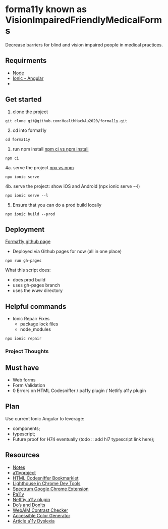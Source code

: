 # forma11y known as VisionImpairedFriendlyMedicalForms
Decrease barriers for blind and vision impaired people in medical practices. 

## Requirments
- [Node](https://nodejs.org/en/)
- [Ionic - Angular](https://ionicframework.com/docs/)
- 

## Get started
1. clone the project
```
git clone git@github.com:HealthHackAu2020/forma11y.git
```
2. cd into forma11y
```
cd forma11y
```
1. run npm install [npm ci vs npm install](https://medium.com/better-programming/npm-ci-vs-npm-install-which-should-you-use-in-your-node-js-projects-51e07cb71e26)
```
npm ci

```
4a. serve the project [npx vs npm](https://www.freecodecamp.org/news/npm-vs-npx-whats-the-difference/)
``` 
npx ionic serve
```
4b. serve the project: show iOS and Android (npx ionic serve --l)
```
npx ionic serve --l
```
5. Ensure that you can do a prod build locally
```
npx ionic build --prod
```

## Deployment
[Forma11y github page](https://healthhackau2020.github.io/forma11y/)
- Deployed via Github pages for now (all in one place)
```
npm run gh-pages
```
What this script does:
- does prod build
- uses gh-pages branch
- uses the _www_ directory

## Helpful commands

- Ionic Repair Fixes
  - package lock files
  - node_modules
``` 
npx ionic repair
```

### Project Thoughts
## Must have
- Web forms
- Form Validation
- 0 Errors on HTML Codesniffer / pa11y plugin / Netlify a11y plugin


## Plan
Use current Ionic Angular to leverage:
- components;
- typescript;
- Future proof for H74 eventually (todo :: add hl7 typescript link here);

## Resources
- [Notes](https://docs.google.com/document/d/1VDXm7wYrZo-NQRr53VmZmT3MpEQXoVJKYoRbQAu1Iec/edit)
- [a11yproject](https://www.a11yproject.com/)
- [HTML Codesniffer Bookmarklet](https://marketplace.squiz.net/extensions/html-codesniffer)
- [Lighthouse in Chrome Dev Tools](https://developers.google.com/web/tools/lighthouse)
- [Spectrum Google Chrome Extension](https://chrome.google.com/webstore/detail/spectrum/ofclemegkcmilinpcimpjkfhjfgmhieb?hl=en)
- [Pa11y](https://github.com/pa11y/pa11y)
- [Netlfiy a11y plugin](https://docs.netlify.com/configure-builds/build-plugins/#ui-installation)
- [Do’s and Don’ts](https://github.com/UKHomeOffice/posters/blob/master/accessibility/dos-donts/posters_en-UK/accessibility-posters-set.pdf)
- [WebAIM Contrast Checker](https://webaim.org/resources/contrastchecker/)
- [Accessible Color Generator](https://learnui.design/tools/accessible-color-generator.html)
- [Article a11y Dyslexia](https://uxdesign.cc/web-accessibility-for-people-with-dyslexia-emerging-research-1129129596d3)
